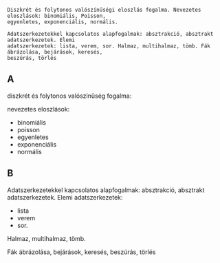 ```
Diszkrét és folytonos valószínűségi eloszlás fogalma. Nevezetes eloszlások: binomiális, Poisson,
egyenletes, exponenciális, normális.

Adatszerkezetekkel kapcsolatos alapfogalmak: absztrakció, absztrakt adatszerkezetek. Elemi
adatszerkezetek: lista, verem, sor. Halmaz, multihalmaz, tömb. Fák ábrázolása, bejárások, keresés,
beszúrás, törlés
```

## A
diszkrét és folytonos valószínűség fogalma:

nevezetes eloszlások:
- binomiális
- poisson
- egyenletes
- exponenciális
- normális


## B
Adatszerkezetekkel kapcsolatos alapfogalmak: absztrakció, absztrakt adatszerkezetek.
Elemi adatszerkezetek:
- lista
- verem
- sor.

Halmaz, multihalmaz, tömb.

Fák ábrázolása, bejárások, keresés, beszúrás, törlés

